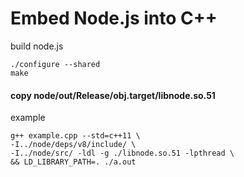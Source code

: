 # Embed Node.js into C++

build node.js
```
./configure --shared
make

```
#### copy node/out/Release/obj.target/libnode.so.51

example
```
g++ example.cpp --std=c++11 \
-I../node/deps/v8/include/ \
-I../node/src/ -ldl -g ./libnode.so.51 -lpthread \
&& LD_LIBRARY_PATH=. ./a.out
```
